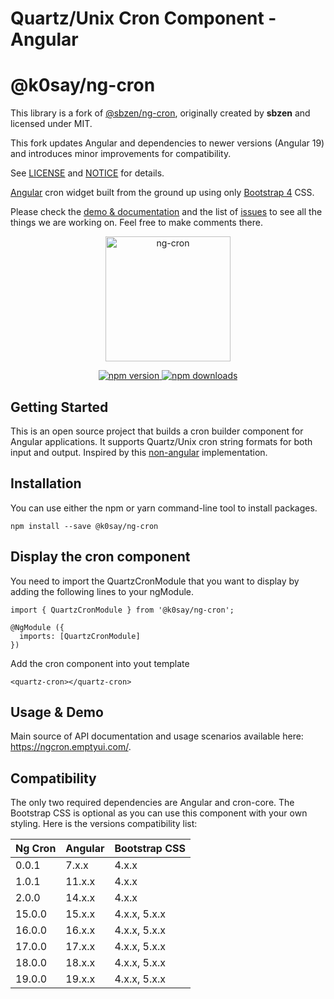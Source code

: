 # Quartz/Unix Cron Component - Angular

# @k0say/ng-cron

This library is a fork of [@sbzen/ng-cron](https://www.npmjs.com/package/@sbzen/ng-cron),
originally created by **sbzen** and licensed under MIT.

This fork updates Angular and dependencies to newer versions (Angular 19) and introduces
minor improvements for compatibility.

See [LICENSE](./LICENSE) and [NOTICE](./NOTICE) for details.

[Angular](https://angular.io/) cron widget built from the ground up using only [Bootstrap 4](https://getbootstrap.com/) CSS.

Please check the [demo & documentation](https://ngcron.emptyui.com/) and the list of
[issues](https://github.com/ua-cron/angular/issues) to see all the things we are working on. Feel free to make comments there.

<p align="center">
  <a href="https://ngcron.emptyui.com/">
    <img
      width="200"
      src="https://res.cloudinary.com/dwkakr4wt/image/upload/v1661086526/cron/ngcron.png"
      alt="ng-cron">
  </a>
</p>

<p align="center">
  <a href="https://badge.fury.io/js/%40k0say%2Fng-cron">
    <img
      src="https://img.shields.io/npm/dm/@k0say/ng-cron.svg?logo=npm&logoColor=fff&label=NPM+package&color=limegreen"
      alt="npm version">
  </a>
  <a href="https://npmjs.org/%40k0say%2Fng-cron">
    <img
      src="https://img.shields.io/npm/v/@k0say/ng-cron.svg?logo=npm&logoColor=fff&label=NPM+package&color=limegreen"
      alt="npm downloads">
  </a>
</p>

## Getting Started

This is an open source project that builds a cron builder component for Angular applications.
It supports Quartz/Unix cron string formats for both input and output.
Inspired by this [non-angular](https://www.freeformatter.com/cron-expression-generator-quartz.html) implementation.

## Installation
You can use either the npm or yarn command-line tool to install packages.
```
npm install --save @k0say/ng-cron
```

## Display the cron component
You need to import the QuartzCronModule that you want to display by adding the following lines to your ngModule.

```
import { QuartzCronModule } from '@k0say/ng-cron';

@NgModule ({
  imports: [QuartzCronModule]
})
```
Add the cron component into yout template
```
<quartz-cron></quartz-cron>
```

## Usage & Demo
Main source of API documentation and usage scenarios available here: https://ngcron.emptyui.com/.


## Compatibility
The only two required dependencies are Angular and cron-core.
The Bootstrap CSS is optional as you can use this component with your own styling.
Here is the versions compatibility list:

| Ng Cron          |    Angular    |  Bootstrap CSS |
| -------------    | ------------- | -------------- |
| 0.0.1            | 7.x.x         | 4.x.x          |
| 1.0.1            | 11.x.x        | 4.x.x          |
| 2.0.0            | 14.x.x        | 4.x.x          |
| 15.0.0           | 15.x.x        | 4.x.x, 5.x.x   |
| 16.0.0           | 16.x.x        | 4.x.x, 5.x.x   |
| 17.0.0           | 17.x.x        | 4.x.x, 5.x.x   |
| 18.0.0           | 18.x.x        | 4.x.x, 5.x.x   |
| 19.0.0           | 19.x.x        | 4.x.x, 5.x.x   |
